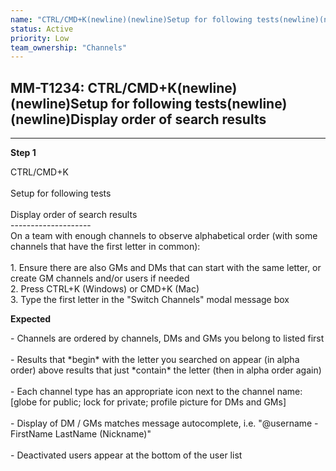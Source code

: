 ```yaml
---
name: "CTRL/CMD+K(newline)(newline)Setup for following tests(newline)(newline)Display order of search results"
status: Active
priority: Low
team_ownership: "Channels"
---
```


## MM-T1234: CTRL/CMD+K(newline)(newline)Setup for following tests(newline)(newline)Display order of search results

---

**Step 1**

CTRL/CMD+K\
\
Setup for following tests\
\
Display order of search results\
\--------------------\
On a team with enough channels to observe alphabetical order (with some channels that have the first letter in common):\
\
1\. Ensure there are also GMs and DMs that can start with the same letter, or create GM channels and/or users if needed\
2\. Press CTRL+K (Windows) or CMD+K (Mac)\
3\. Type the first letter in the "Switch Channels" modal message box

**Expected**

\- Channels are ordered by channels, DMs and GMs you belong to listed first\
\
\- Results that \*begin\* with the letter you searched on appear (in alpha order) above results that just \*contain\* the letter (then in alpha order again)\
\
\- Each channel type has an appropriate icon next to the channel name: \[globe for public; lock for private; profile picture for DMs and GMs]\
\
\- Display of DM / GMs matches message autocomplete, i.e. "@username - FirstName LastName (Nickname)"\
\
\- Deactivated users appear at the bottom of the user list

